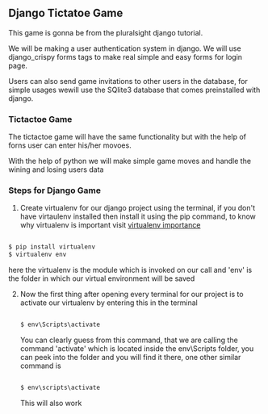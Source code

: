 ## Django Tictatoe Game

This game is gonna be from the pluralsight django tutorial.

We will be making a user authentication system in django.
We will use django_crispy forms tags to make real simple and easy forms for login page.

Users can also send game invitations to other users in the database, for simple usages wewill use the SQlite3 database that comes
preinstalled with django.

### Tictactoe Game
The tictactoe game will have the same functionality but with the help of forns user can enter his/her movoes.

With the help of python we will make simple game moves and handle the wining and losing users data

### Steps for Django Game

1. Create virtualenv for our django project using the terminal, if you don't have virtaulenv
	installed then install it using the pip command, to know why virtualenv is important visit [virtualenv importance](https://www.getfilecloud.com/blog/working-with-virtualenv-on-django-projects/)

```markdown

$ pip install virtualenv
$ virtualenv env

```

here the virtualenv is the module which is invoked on our call and 'env' is the folder in which
our virtual environment will be saved

2. Now the first thing after opening every terminal for our project is to activate our 
	virtualenv by entering this in the terminal

	```markdown

	$ env\Scripts\activate

	```

	You can clearly guess from this command, that we are calling the command 'activate' which is
	located inside the env\Scripts folder, you can peek into the folder and you will find it 
	there, one other similar command is 

	```markdown

	$ env\scripts\activate

	```
	
	This will also work
